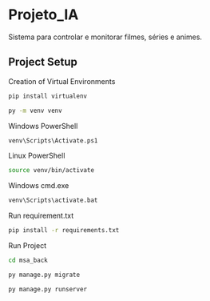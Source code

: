 # Projeto_IA
Sistema para controlar e monitorar filmes, séries e animes.

## Project Setup
Creation of Virtual Environments
```sh
pip install virtualenv
```
```sh
py -m venv venv
```
Windows PowerShell
```sh
venv\Scripts\Activate.ps1
```

Linux PowerShell
```sh
source venv/bin/activate
```

Windows cmd.exe
```sh
venv\Scripts\activate.bat
```

Run requirement.txt
```sh
pip install -r requirements.txt
```

Run Project
```sh
cd msa_back 
```

```sh
py manage.py migrate 
```

```sh
py manage.py runserver 
```